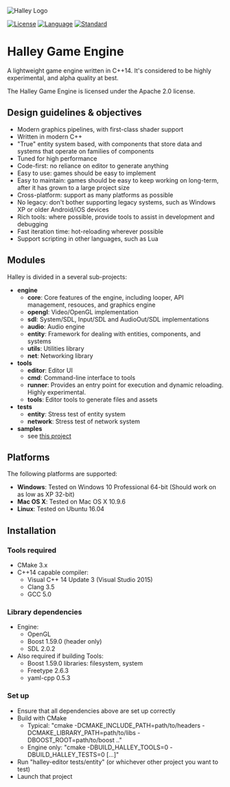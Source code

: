 ![Halley Logo](http://higherorderfun.com/stuff/halley/halley_scarlet.png)

[![License](https://img.shields.io/badge/license-Apache%202.0-brightgreen.svg)](https://en.wikipedia.org/wiki/C%2B%2B14)
[![Language](https://img.shields.io/badge/language-C++-blue.svg)](https://isocpp.org/)
[![Standard](https://img.shields.io/badge/c%2B%2B-14-blue.svg)](https://en.wikipedia.org/wiki/C%2B%2B14)

# Halley Game Engine
A lightweight game engine written in C++14. It's considered to be highly experimental, and alpha quality at best.

The Halley Game Engine is licensed under the Apache 2.0 license.

## Design guidelines & objectives
* Modern graphics pipelines, with first-class shader support
* Written in modern C++
* "True" entity system based, with components that store data and systems that operate on families of components
* Tuned for high performance
* Code-first: no reliance on editor to generate anything
* Easy to use: games should be easy to implement
* Easy to maintain: games should be easy to keep working on long-term, after it has grown to a large project size
* Cross-platform: support as many platforms as possible
* No legacy: don't bother supporting legacy systems, such as Windows XP or older Android/iOS devices
* Rich tools: where possible, provide tools to assist in development and debugging
* Fast iteration time: hot-reloading wherever possible
* Support scripting in other languages, such as Lua

## Modules
Halley is divided in a several sub-projects:
* **engine**
  * **core**: Core features of the engine, including looper, API management, resouces, and graphics engine
  * **opengl**: Video/OpenGL implementation
  * **sdl**: System/SDL, Input/SDL and AudioOut/SDL implementations
  * **audio**: Audio engine
  * **entity**: Framework for dealing with entities, components, and systems
  * **utils**: Utilities library
  * **net**: Networking library
* **tools**
  * **editor**: Editor UI
  * **cmd**: Command-line interface to tools
  * **runner**: Provides an entry point for execution and dynamic reloading. Highly experimental.
  * **tools**: Editor tools to generate files and assets
* **tests**
  * **entity**: Stress test of entity system
  * **network**: Stress test of network system
* **samples**
  * see [this project](https://github.com/amzeratul/halley-samples)

## Platforms
The following platforms are supported:
* **Windows**: Tested on Windows 10 Professional 64-bit (Should work on as low as XP 32-bit)
* **Mac OS X**: Tested on Mac OS X 10.9.6
* **Linux**: Tested on Ubuntu 16.04

## Installation

### Tools required
* CMake 3.x
* C++14 capable compiler:
  * Visual C++ 14 Update 3 (Visual Studio 2015)
  * Clang 3.5
  * GCC 5.0

### Library dependencies
* Engine:
  * OpenGL
  * Boost 1.59.0 (header only)
  * SDL 2.0.2
* Also required if building Tools:
  * Boost 1.59.0 libraries: filesystem, system
  * Freetype 2.6.3
  * yaml-cpp 0.5.3

### Set up
* Ensure that all dependencies above are set up correctly
* Build with CMake
  * Typical: "cmake -DCMAKE_INCLUDE_PATH=path/to/headers -DCMAKE_LIBRARY_PATH=path/to/libs -DBOOST_ROOT=path/to/boost .."
  * Engine only: "cmake -DBUILD_HALLEY_TOOLS=0 -DBUILD_HALLEY_TESTS=0 [...]"
* Run "halley-editor tests/entity" (or whichever other project you want to test)
* Launch that project
